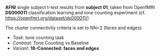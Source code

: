 **AFNI** single subject t-test results from **subject 01**, taken from OpenfMRI **DS000011** classification learning and tone counting experiment (cf. https://openfmri.org/dataset/ds000011/)

The cluster connectivity criteria is set to NN=2 (faces and edges).

 - *Task*: tone counting task
 - *Contrast*: Tone Counting vs Baseline
 - *Variant*: **18-Connected: faces and edges**

